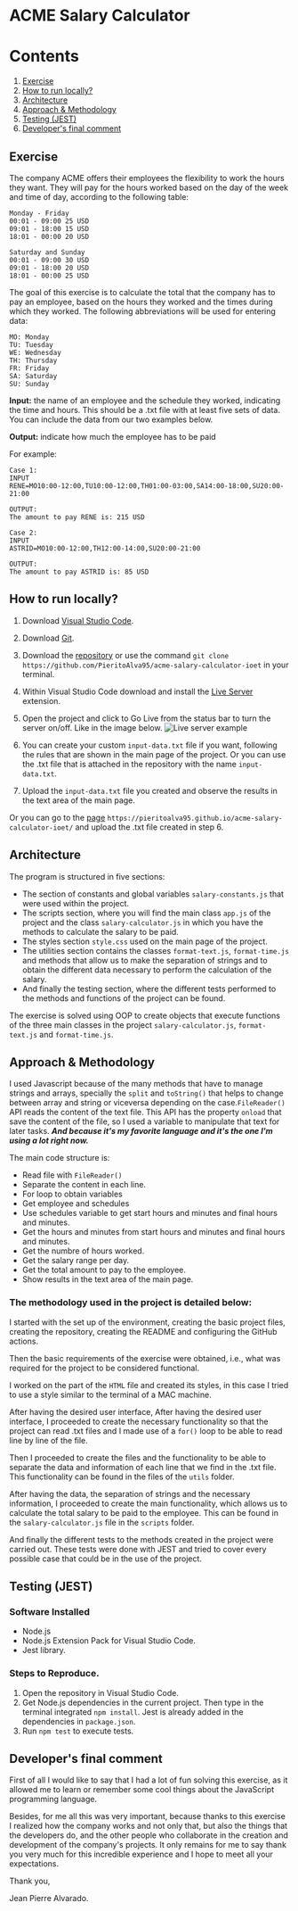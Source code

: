 # ACME Salary Calculator

# Contents

1. [Exercise](#exercise)
2. [How to run locally?](#local)
3. [Architecture](#architecture)
4. [Approach & Methodology](#approach)
5. [Testing (JEST)](#testing)
6. [Developer's final comment ](#comment)

## Exercise<a name="exercise"></a>

The company ACME offers their employees the flexibility to work the hours they want. They will pay for the hours worked based on the day of the week and time of day, according to the following table:

```
Monday - Friday
00:01 - 09:00 25 USD
09:01 - 18:00 15 USD
18:01 - 00:00 20 USD

Saturday and Sunday
00:01 - 09:00 30 USD
09:01 - 18:00 20 USD
18:01 - 00:00 25 USD
```

The goal of this exercise is to calculate the total that the company has to pay an employee, based on the hours they worked and the times during which they worked. The following abbreviations will be used for entering data:

```
MO: Monday
TU: Tuesday
WE: Wednesday
TH: Thursday
FR: Friday
SA: Saturday
SU: Sunday
```

**Input:** the name of an employee and the schedule they worked, indicating the time and hours. This should be a .txt file with at least five sets of data. You can include the data from our two examples below.

**Output:** indicate how much the employee has to be paid

For example:

```
Case 1:
INPUT
RENE=MO10:00-12:00,TU10:00-12:00,TH01:00-03:00,SA14:00-18:00,SU20:00-21:00

OUTPUT:
The amount to pay RENE is: 215 USD
```

```
Case 2:
INPUT
ASTRID=MO10:00-12:00,TH12:00-14:00,SU20:00-21:00

OUTPUT:
The amount to pay ASTRID is: 85 USD
```

## How to run locally?<a name="local"></a>

1. Download [Visual Studio Code](https://code.visualstudio.com/download).

2. Download [Git](https://git-scm.com/download).

3. Download the [repository](https://github.com/PieritoAlva95/acme-salary-calculator-ioet) or use the command `git clone https://github.com/PieritoAlva95/acme-salary-calculator-ioet` in your terminal.

4. Within Visual Studio Code download and install the [Live Server](https://marketplace.visualstudio.com/items?itemName=ritwickdey.LiveServer) extension.

5. Open the project and click to Go Live from the status bar to turn the server on/off. Like in the image below.
   <img src="https://raw.githubusercontent.com/ritwickdey/vscode-live-server/master/images/Screenshot/vscode-live-server-statusbar-3.jpg" alt="Live server example">

6. You can create your custom `input-data.txt` file if you want, following the rules that are shown in the main page of the project. Or you can use the .txt file that is attached in the repository with the name `input-data.txt`.

7. Upload the `input-data.txt` file you created and observe the results in the text area of the main page.

Or you can go to the [page](https://pieritoalva95.github.io/acme-salary-calculator-ioet/) `https://pieritoalva95.github.io/acme-salary-calculator-ioet/` and upload the .txt file created in step 6.

## Architecture <a name="architecture"></a>

The program is structured in five sections:

- The section of constants and global variables `salary-constants.js` that were used within the project.
- The scripts section, where you will find the main class `app.js` of the project and the class `salary-calculator.js` in which you have the methods to calculate the salary to be paid.
- The styles section `style.css` used on the main page of the project.
- The utilities section contains the classes `format-text.js`, `format-time.js` and methods that allow us to make the separation of strings and to obtain the different data necessary to perform the calculation of the salary.
- And finally the testing section, where the different tests performed to the methods and functions of the project can be found.

The exercise is solved using OOP to create objects that execute functions of the three main classes in the project `salary-calculator.js`, `format-text.js` and `format-time.js`.

## Approach & Methodology <a name="approach"></a>

I used Javascript because of the many methods that have to manage strings and arrays, specially the `split` and `toString()` that helps to change between array and string or viceversa depending on the case.`FileReader()` API reads the content of the text file. This API has the property `onload` that save the content of the file, so I used a variable to manipulate that text for later tasks. **_And because it's my favorite language and it's the one I'm using a lot right now._**

The main code structure is:

- Read file with `FileReader()`
- Separate the content in each line.
- For loop to obtain variables
- Get employee and schedules
- Use schedules variable to get start hours and minutes and final hours and minutes.
- Get the hours and minutes from start hours and minutes and final hours and minutes.
- Get the numbre of hours worked.
- Get the salary range per day.
- Get the total amount to pay to the employee.
- Show results in the text area of the main page.

### The methodology used in the project is detailed below:

I started with the set up of the environment, creating the basic project files, creating the repository, creating the README and configuring the GitHub actions.

Then the basic requirements of the exercise were obtained, i.e., what was required for the project to be considered functional.

I worked on the part of the `HTML` file and created its styles, in this case I tried to use a style similar to the terminal of a MAC machine.

After having the desired user interface, After having the desired user interface, I proceeded to create the necessary functionality so that the project can read .txt files and I made use of a `for()` loop to be able to read line by line of the file.

Then I proceeded to create the files and the functionality to be able to separate the data and information of each line that we find in the .txt file. This functionality can be found in the files of the `utils` folder.

After having the data, the separation of strings and the necessary information, I proceeded to create the main functionality, which allows us to calculate the total salary to be paid to the employee. This can be found in the `salary-calculator.js` file in the `scripts` folder.

And finally the different tests to the methods created in the project were carried out. These tests were done with JEST and tried to cover every possible case that could be in the use of the project.

## Testing (JEST)<a name="testing"></a>

### Software Installed

- Node.js
- Node.js Extension Pack for Visual Studio Code.
- Jest library.

### Steps to Reproduce.

1. Open the repository in Visual Studio Code.
2. Get Node.js dependencies in the current project. Then type in the terminal integrated `npm install`. Jest is already added in the dependencies in `package.json`.
3. Run `npm test` to execute tests.

## Developer's final comment <a name="comment"></a>

First of all I would like to say that I had a lot of fun solving this exercise, as it allowed me to learn or remember some cool things about the JavaScript programming language.

Besides, for me all this was very important, because thanks to this exercise I realized how the company works and not only that, but also the things that the developers do, and the other people who collaborate in the creation and development of the company's projects. It only remains for me to say thank you very much for this incredible experience and I hope to meet all your expectations.

Thank you,

Jean Pierre Alvarado.
